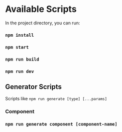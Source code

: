 # Available Scripts

In the project directory, you can run:

### `npm install` 

### `npm start` 

### `npm run build` 

### `npm run dev`

## Generator Scripts

Scripts like `npm run generate [type] [...params]`

### Component

### `npm run generate component [component-name]`


